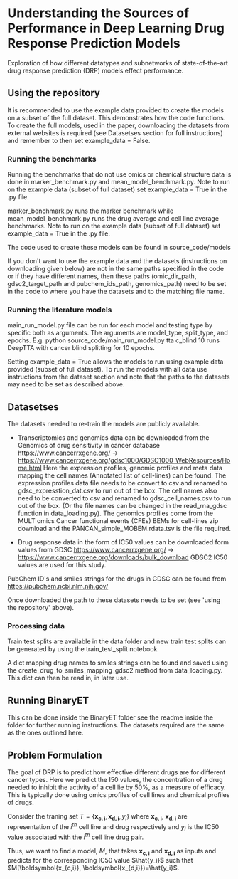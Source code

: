 # Understanding the Sources of Performance in Deep Learning Drug Response Prediction Models


Exploration of how  different datatypes and subnetworks of state-of-the-art drug response prediction (DRP) models effect performance. 


## Using the repository

It is recommended to use the example data provided to create the models on a subset of the full dataset. This demonstrates how the code functions. To create the full models, used in the paper,  downloading the datasets from external websites is required (see Datasetses section for full instructions) and remember to then set example_data = False.

### Running the benchmarks 
Running the benchmarks that do not use omics or chemical structure data is done in marker_benchmark.py and mean_model_benchmark.py. Note to run on the example data (subset of full dataset) set example_data = True in the .py file.

marker_benchmark.py runs the marker benchmark while mean_model_benchmark.py runs the drug average and cell line average benchmarks. Note to run on the example data (subset of full dataset) set example_data = True in the .py file.


The code used to create these models can be found in source_code/models

If you don't want to use the example data and the datasets (instructions on downloading given below) are not in the same paths specified in the code or if they have different names, then these paths (omic_dir_path, gdsc2_target_path and pubchem_ids_path, genomics_path) need to be set in the code to where you have the datasets and to the matching file name. 
 
### Running the literature models

main_run_model.py file can be run for each model and testing type by specific both as arguments. The arguments are model_type, split_type, and epochs. E.g. 
python source_code/main_run_model.py tta c_blind 10 
runs DeepTTA with cancer blind splitting for 10 epochs. 

Setting example_data = True allows the models to run using example data provided (subset of full dataset). To run the models with all data use instructions from the dataset section and note that the paths to the datasets may need to be set as described above.

## Datasetses
The datasets needed to re-train the models are publicly available.

* Transcriptomics and genomics data can be downloaded from the Genomics of drug sensitivity in cancer database https://www.cancerrxgene.org/ -> https://www.cancerrxgene.org/gdsc1000/GDSC1000_WebResources/Home.html
Here the expression profiles, genomic profiles and meta data mapping the cell names (Annotated list of cell-lines)  can be found. 
The expression profiles data file needs to be convert to csv and renamed to gdsc_expresstion_dat.csv to run out of the box.  The cell names also need to be converted to csv and renamed to gdsc_cell_names.csv to run out of the box. (Or the file names can be changed in the read_rna_gdsc function in data_loading.py). The genomics profiles come from  the MULT omics Cancer functional events (CFEs) BEMs for cell-lines zip download and the PANCAN_simple_MOBEM.rdata.tsv is the file required.   


* Drug response data in the form of IC50 values can be downloaded form values from GDSC https://www.cancerrxgene.org/ ->
https://www.cancerrxgene.org/downloads/bulk_download GDSC2 IC50 values are used for this study. 

PubChem ID's and smiles strings for the drugs in GDSC can be found from  https://pubchem.ncbi.nlm.nih.gov/

Once downloaded the path to these datasets needs to be set (see 'using the repository' above).

### Processing data 

Train test splits are available in the data folder and new train test splits can be generated by using the train_test_split notebook

A dict mapping drug names to smiles strings can be found and saved using the create_drug_to_smiles_mapping_gdsc2 method from data_loading.py. This dict can then be read in, in later use. 

## Running BinaryET 
This can be done inside the BinaryET folder see the readme inside the folder for further running instructions. The datasets required are the same as the ones outlined here. 

## Problem Formulation 

The goal of DRP is to predict how effective different drugs are for different cancer types. 
Here we predict the I50 values, the concentration of a drug needed to inhibit the activity of a cell lie by 50%, as a measure of efficacy. 
This is typically done using omics profiles of cell lines and chemical profiles of drugs. 

Consider the traning set $T = \lbrace \boldsymbol{x_{c,i}}, \boldsymbol{x_{d,i}}, y_i \rbrace$  where $\boldsymbol{x_{c,i}}$, $\boldsymbol{x_{d,i}}$  are representation of the $i^{th}$ cell line and drug respectively and
 $y_i$ is the IC50 value associated with the $i^{th}$ cell line drug pair.

 Thus, we want to find a model, $M$, that takes $\boldsymbol{x_{c,i}}$ and $\boldsymbol{x_{d,i}}$ as inputs and predicts for the corresponding IC50 value $\hat{y_i}$ such that $M(\boldsymbol{x_{c,i}}, \boldsymbol{x_{d,i}})=\hat{y_i}$.